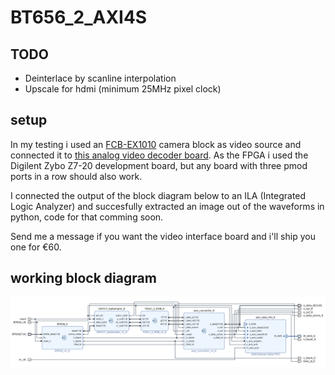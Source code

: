 # BT656_2_AXI4S

## TODO
- Deinterlace by scanline interpolation
- Upscale for hdmi (minimum 25MHz pixel clock)

## setup
In my testing i used an [FCB-EX1010](https://www.image-sensing-solutions.eu/fcb_ex1010_p.html) camera block as video source and connected it to [this analog video decoder board](https://github.com/dylanmsu/ADV7180_to_Pmod). As the FPGA i used the Digilent Zybo Z7-20 development board, but any board with three pmod ports in a row should also work.

I connected the output of the block diagram below to an ILA (Integrated Logic Analyzer) and succesfully extracted an image out of the waveforms in python, code for that comming soon.

Send me a message if you want the video interface board and i'll ship you one for €60.

## working block diagram
![board-diagram](./img/board-diagram.png)
